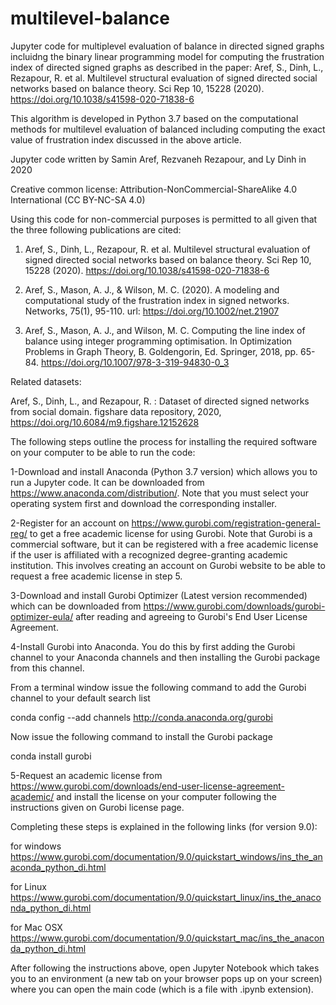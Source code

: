 # multilevel-balance
Jupyter code for multiplevel evaluation of balance in directed signed graphs incluidng the binary linear programming model for computing the frustration index of directed signed graphs as described in the paper:
Aref, S., Dinh, L., Rezapour, R. et al. Multilevel structural evaluation of signed directed social networks based on balance theory. Sci Rep 10, 15228 (2020). https://doi.org/10.1038/s41598-020-71838-6

This algorithm is developed in Python 3.7 based on the computational methods for multilevel evaluation of balanced including computing the exact value of frustration index discussed in the above article.

Jupyter code written by Samin Aref, Rezvaneh Rezapour, and Ly Dinh in 2020

Creative common license: Attribution-NonCommercial-ShareAlike 4.0 International (CC BY-NC-SA 4.0)

Using this code for non-commercial purposes is permitted to all given that the three following publications are cited:

1. Aref, S., Dinh, L., Rezapour, R. et al. Multilevel structural evaluation of signed directed social networks based on balance theory. Sci Rep 10, 15228 (2020). https://doi.org/10.1038/s41598-020-71838-6

2. Aref, S., Mason, A. J., & Wilson, M. C. (2020). A modeling and computational study of the frustration index in signed networks. Networks, 75(1), 95-110. url: https://doi.org/10.1002/net.21907

3. Aref, S., Mason, A. J., and Wilson, M. C. Computing the line index of balance using integer programming optimisation. In Optimization Problems in Graph Theory, B. Goldengorin, Ed. Springer, 2018, pp. 65-84. https://doi.org/10.1007/978-3-319-94830-0_3

Related datasets:

Aref, S., Dinh, L., and Rezapour, R. : Dataset of directed signed networks from social domain. figshare data repository, 2020, https://doi.org/10.6084/m9.figshare.12152628

The following steps outline the process for installing the required software on your computer to be able to run the code:

1-Download and install Anaconda (Python 3.7 version) which allows you to run a Jupyter code. It can be downloaded from https://www.anaconda.com/distribution/. Note that you must select your operating system first and download the corresponding installer.

2-Register for an account on https://www.gurobi.com/registration-general-reg/ to get a free academic license for using Gurobi. Note that Gurobi is a commercial software, but it can be registered with a free academic license if the user is affiliated with a recognized degree-granting academic institution. This involves creating an account on Gurobi website to be able to request a free academic license in step 5.

3-Download and install Gurobi Optimizer (Latest version recommended) which can be downloaded from https://www.gurobi.com/downloads/gurobi-optimizer-eula/ after reading and agreeing to Gurobi's End User License Agreement.

4-Install Gurobi into Anaconda. You do this by first adding the Gurobi channel to your Anaconda channels and then installing the Gurobi package from this channel.

From a terminal window issue the following command to add the Gurobi channel to your default search list

conda config --add channels http://conda.anaconda.org/gurobi

Now issue the following command to install the Gurobi package

conda install gurobi

5-Request an academic license from https://www.gurobi.com/downloads/end-user-license-agreement-academic/ and install the license on your computer following the instructions given on Gurobi license page.

Completing these steps is explained in the following links (for version 9.0):

for windows https://www.gurobi.com/documentation/9.0/quickstart_windows/ins_the_anaconda_python_di.html

for Linux https://www.gurobi.com/documentation/9.0/quickstart_linux/ins_the_anaconda_python_di.html

for Mac OSX https://www.gurobi.com/documentation/9.0/quickstart_mac/ins_the_anaconda_python_di.html

After following the instructions above, open Jupyter Notebook which takes you to an environment (a new tab on your browser pops up on your screen) where you can open the main code (which is a file with .ipynb extension).

